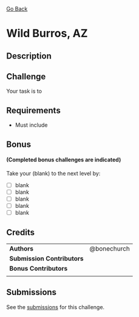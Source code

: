 [Go Back](https://github.com/bonechurch/Route-66#challenges)

# Wild Burros, AZ

## Description

## Challenge

Your task is to 

## Requirements

* Must include 

## Bonus 
#### (Completed bonus challenges are indicated)

Take your (blank) to the next level by:
- [ ] blank
- [ ] blank
- [ ] blank
- [ ] blank
- [ ] blank

## Credits

|                              |             |
| ---------------------------- | ----------- |
| **Authors**                  | @bonechurch |
| **Submission Contributors**  |             |
| **Bonus Contributors**       |             |
|                              |             |

## Submissions

See the [submissions]() for this challenge.
